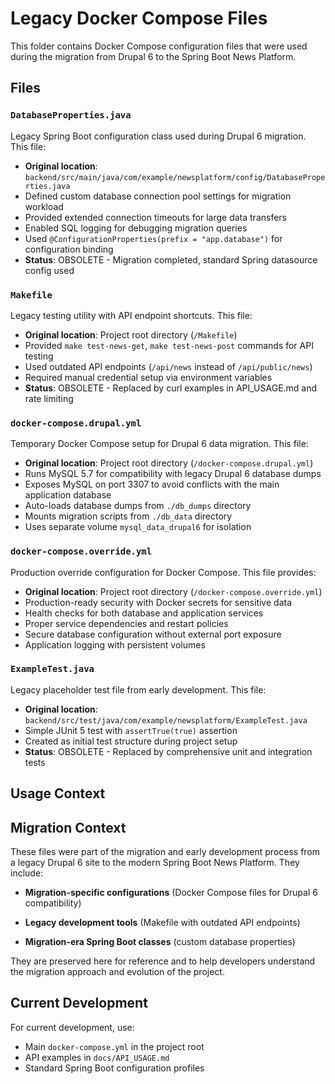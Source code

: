 # Legacy Docker Compose Files

This folder contains Docker Compose configuration files that were used during 
the migration from Drupal 6 to the Spring Boot News Platform.

## Files

### `DatabaseProperties.java`
Legacy Spring Boot configuration class used during Drupal 6 migration. This file:
- **Original location**: `backend/src/main/java/com/example/newsplatform/config/DatabaseProperties.java`
- Defined custom database connection pool settings for migration workload
- Provided extended connection timeouts for large data transfers
- Enabled SQL logging for debugging migration queries
- Used `@ConfigurationProperties(prefix = "app.database")` for configuration binding
- **Status**: OBSOLETE - Migration completed, standard Spring datasource config used

### `Makefile`
Legacy testing utility with API endpoint shortcuts. This file:
- **Original location**: Project root directory (`/Makefile`)
- Provided `make test-news-get`, `make test-news-post` commands for API testing
- Used outdated API endpoints (`/api/news` instead of `/api/public/news`)
- Required manual credential setup via environment variables
- **Status**: OBSOLETE - Replaced by curl examples in API_USAGE.md and rate limiting



### `docker-compose.drupal.yml`
Temporary Docker Compose setup for Drupal 6 data migration. This file:
- **Original location**: Project root directory (`/docker-compose.drupal.yml`)
- Runs MySQL 5.7 for compatibility with legacy Drupal 6 database dumps
- Exposes MySQL on port 3307 to avoid conflicts with the main application database
- Auto-loads database dumps from `./db_dumps` directory
- Mounts migration scripts from `./db_data` directory
- Uses separate volume `mysql_data_drupal6` for isolation

### `docker-compose.override.yml`
Production override configuration for Docker Compose. This file provides:
- **Original location**: Project root directory (`/docker-compose.override.yml`)
- Production-ready security with Docker secrets for sensitive data
- Health checks for both database and application services
- Proper service dependencies and restart policies
- Secure database configuration without external port exposure
- Application logging with persistent volumes

### `ExampleTest.java`
Legacy placeholder test file from early development. This file:
- **Original location**: `backend/src/test/java/com/example/newsplatform/ExampleTest.java`
- Simple JUnit 5 test with `assertTrue(true)` assertion
- Created as initial test structure during project setup
- **Status**: OBSOLETE - Replaced by comprehensive unit and integration tests

## Usage Context

## Migration Context

These files were part of the migration and early development process from a legacy Drupal 6 site to the modern Spring Boot News Platform. They include:

- **Migration-specific configurations** (Docker Compose files for Drupal 6 compatibility)
- **Legacy development tools** (Makefile with outdated API endpoints)

- **Migration-era Spring Boot classes** (custom database properties)

They are preserved here for reference and to help developers understand the migration approach and evolution of the project.

## Current Development

For current development, use:
- Main `docker-compose.yml` in the project root
- API examples in `docs/API_USAGE.md`
- Standard Spring Boot configuration profiles